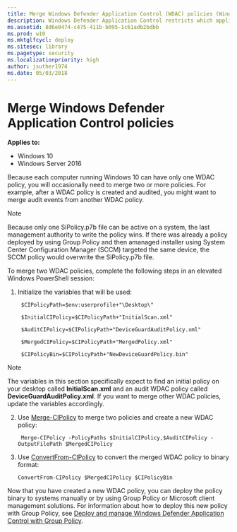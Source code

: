```yaml
---
title: Merge Windows Defender Application Control (WDAC) policies (Windows 10)
description: Windows Defender Application Control restricts which applications users are allowed to run and the code that runs in the system core.
ms.assetid: 8d6e0474-c475-411b-b095-1c61adb2bdbb
ms.prod: w10
ms.mktglfcycl: deploy
ms.sitesec: library
ms.pagetype: security
ms.localizationpriority: high
author: jsuther1974
ms.date: 05/03/2018
---
```


# Merge Windows Defender Application Control policies

**Applies to:**

-   Windows 10
-   Windows Server 2016

Because each computer running Windows 10 can have only one WDAC policy, you will occasionally need to merge two or more policies. For example, after a WDAC policy is created and audited, you might want to merge audit events from another WDAC policy.

> [!NOTE] 
> Because only one SiPolicy.p7b file can be active on a system, the last management authority to write the policy wins. If there was already a policy deployed by using Group Policy and then amanaged installer using System Center Configuration Manager (SCCM) targeted the same device, the SCCM policy would overwrite the SiPolicy.p7b file.

To merge two WDAC policies, complete the following steps in an elevated Windows PowerShell session:

1.  Initialize the variables that will be used:

    ` $CIPolicyPath=$env:userprofile+"\Desktop\"`

    ` $InitialCIPolicy=$CIPolicyPath+"InitialScan.xml"`

    ` $AuditCIPolicy=$CIPolicyPath+"DeviceGuardAuditPolicy.xml"`

    ` $MergedCIPolicy=$CIPolicyPath+"MergedPolicy.xml"`

    ` $CIPolicyBin=$CIPolicyPath+"NewDeviceGuardPolicy.bin"`

  > [!Note] 
  > The variables in this section specifically expect to find an initial policy on your desktop called **InitialScan.xml** and an audit WDAC policy called **DeviceGuardAuditPolicy.xml**. If you want to merge other WDAC policies, update the variables accordingly.

2.  Use [Merge-CIPolicy](https://docs.microsoft.com/powershell/module/configci/merge-cipolicy) to merge two policies and create a new WDAC policy:

    ` Merge-CIPolicy -PolicyPaths $InitialCIPolicy,$AuditCIPolicy -OutputFilePath $MergedCIPolicy`

3.  Use [ConvertFrom-CIPolicy](https://docs.microsoft.com/powershell/module/configci/convertfrom-cipolicy) to convert the merged WDAC policy to binary format:

    ` ConvertFrom-CIPolicy $MergedCIPolicy $CIPolicyBin `

Now that you have created a new WDAC policy, you can deploy the policy binary to systems manually or by using Group Policy or Microsoft client management solutions. For information about how to deploy this new policy with Group Policy, see [Deploy and manage Windows Defender Application Control with Group Policy](deploy-windows-defender-application-control-policies-using-group-policy.md).


